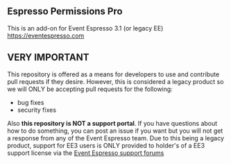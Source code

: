 ## Espresso Permissions Pro

This is an add-on for Event Espresso 3.1 (or legacy EE)
https://eventespresso.com

## VERY IMPORTANT

This repository is offered as a means for developers to use and contribute pull requests if they desire.  However, this is considered a legacy product so we will ONLY be accepting pull requests for the following:

- bug fixes
- security fixes

Also **this repository is NOT a support portal**.  If you have questions about how to do something, you can post an issue if you want but you will not get a response from any of the Event Espresso team.  Due to this being a legacy product, support for EE3 users is ONLY provided to holder's of a EE3 support license via the [Event Espresso support forums](https://eventespresso.com/support/forums)

